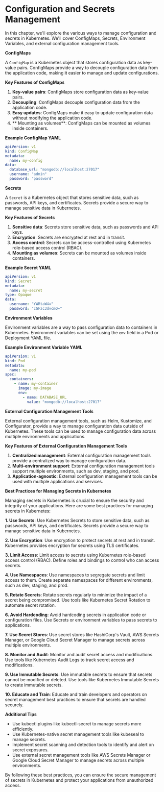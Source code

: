 # **Configuration and Secrets Management**

In this chapter, we'll explore the various ways to manage configuration and secrets in Kubernetes. We'll cover ConfigMaps, Secrets, Environment Variables, and external configuration management tools.

**ConfigMaps**

A `ConfigMap` is a Kubernetes object that stores configuration data as key-value pairs. ConfigMaps provide a way to decouple configuration data from the application code, making it easier to manage and update configurations.

**Key Features of ConfigMaps**

1. **Key-value pairs**: ConfigMaps store configuration data as key-value pairs.
2. **Decoupling**: ConfigMaps decouple configuration data from the application code.
3. **Easy updates**: ConfigMaps make it easy to update configuration data without modifying the application code.
4. ** Mounting as volumes**: ConfigMaps can be mounted as volumes inside containers.

**Example ConfigMap YAML**

```yaml
apiVersion: v1
kind: ConfigMap
metadata:
  name: my-config
data:
  database_url: "mongodb://localhost:27017"
  username: "admin"
  password: "password"
```

**Secrets**

A `Secret` is a Kubernetes object that stores sensitive data, such as passwords, API keys, and certificates. Secrets provide a secure way to manage sensitive data in Kubernetes.

**Key Features of Secrets**

1. **Sensitive data**: Secrets store sensitive data, such as passwords and API keys.
2. **Encryption**: Secrets are encrypted at rest and in transit.
3. **Access control**: Secrets can be access-controlled using Kubernetes role-based access control (RBAC).
4. **Mounting as volumes**: Secrets can be mounted as volumes inside containers.

**Example Secret YAML**

```yaml
apiVersion: v1
kind: Secret
metadata:
  name: my-secret
type: Opaque
data:
  username: "YWRtaW4="
  password: "cGFzc3dvcmQ="
```

**Environment Variables**

Environment variables are a way to pass configuration data to containers in Kubernetes. Environment variables can be set using the `env` field in a Pod or Deployment YAML file.

**Example Environment Variable YAML**

```yaml
apiVersion: v1
kind: Pod
metadata:
  name: my-pod
spec:
  containers:
    - name: my-container
      image: my-image
      env:
        - name: DATABASE_URL
          value: "mongodb://localhost:27017"
```

**External Configuration Management Tools**

External configuration management tools, such as Helm, Kustomize, and Configurator, provide a way to manage configuration data outside of Kubernetes. These tools can be used to manage configuration data across multiple environments and applications.

**Key Features of External Configuration Management Tools**

1. **Centralized management**: External configuration management tools provide a centralized way to manage configuration data.
2. **Multi-environment support**: External configuration management tools support multiple environments, such as dev, staging, and prod.
3. **Application-agnostic**: External configuration management tools can be used with multiple applications and services.

**Best Practices for Managing Secrets in Kubernetes**

Managing secrets in Kubernetes is crucial to ensure the security and integrity of your applications. Here are some best practices for managing secrets in Kubernetes:

**1. Use Secrets**: Use Kubernetes Secrets to store sensitive data, such as passwords, API keys, and certificates. Secrets provide a secure way to manage sensitive data in Kubernetes.

**2. Use Encryption**: Use encryption to protect secrets at rest and in transit. Kubernetes provides encryption for secrets using TLS certificates.

**3. Limit Access**: Limit access to secrets using Kubernetes role-based access control (RBAC). Define roles and bindings to control who can access secrets.

**4. Use Namespaces**: Use namespaces to segregate secrets and limit access to them. Create separate namespaces for different environments, such as dev, staging, and prod.

**5. Rotate Secrets**: Rotate secrets regularly to minimize the impact of a secret being compromised. Use tools like Kubernetes Secret Rotation to automate secret rotation.

**6. Avoid Hardcoding**: Avoid hardcoding secrets in application code or configuration files. Use Secrets or environment variables to pass secrets to applications.

**7. Use Secret Stores**: Use secret stores like HashiCorp's Vault, AWS Secrets Manager, or Google Cloud Secret Manager to manage secrets across multiple environments.

**8. Monitor and Audit**: Monitor and audit secret access and modifications. Use tools like Kubernetes Audit Logs to track secret access and modifications.

**9. Use Immutable Secrets**: Use immutable secrets to ensure that secrets cannot be modified or deleted. Use tools like Kubernetes Immutable Secrets to create immutable secrets.

**10. Educate and Train**: Educate and train developers and operators on secret management best practices to ensure that secrets are handled securely.

**Additional Tips**

- Use kubectl plugins like kubectl-secret to manage secrets more efficiently.
- Use Kubernetes-native secret management tools like kubeseal to manage secrets.
- Implement secret scanning and detection tools to identify and alert on secret exposures.
- Use external secret management tools like AWS Secrets Manager or Google Cloud Secret Manager to manage secrets across multiple environments.

By following these best practices, you can ensure the secure management of secrets in Kubernetes and protect your applications from unauthorized access.
